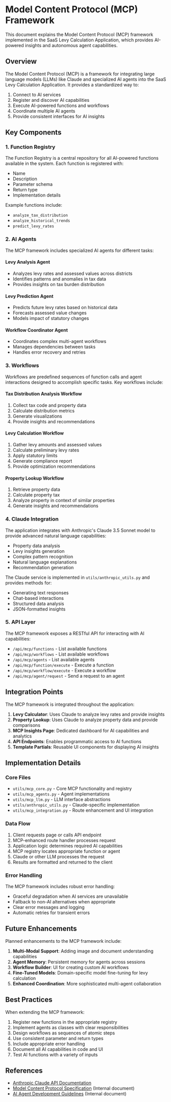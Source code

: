 # Model Content Protocol (MCP) Framework

This document explains the Model Content Protocol (MCP) framework implemented in the SaaS Levy Calculation Application, which provides AI-powered insights and autonomous agent capabilities.

## Overview

The Model Content Protocol (MCP) is a framework for integrating large language models (LLMs) like Claude and specialized AI agents into the SaaS Levy Calculation Application. It provides a standardized way to:

1. Connect to AI services
2. Register and discover AI capabilities
3. Execute AI-powered functions and workflows
4. Coordinate multiple AI agents
5. Provide consistent interfaces for AI insights

## Key Components

### 1. Function Registry

The Function Registry is a central repository for all AI-powered functions available in the system. Each function is registered with:

- Name
- Description
- Parameter schema
- Return type
- Implementation details

Example functions include:

- `analyze_tax_distribution`
- `analyze_historical_trends`
- `predict_levy_rates`

### 2. AI Agents

The MCP framework includes specialized AI agents for different tasks:

#### Levy Analysis Agent

- Analyzes levy rates and assessed values across districts
- Identifies patterns and anomalies in tax data
- Provides insights on tax burden distribution

#### Levy Prediction Agent

- Predicts future levy rates based on historical data
- Forecasts assessed value changes
- Models impact of statutory changes

#### Workflow Coordinator Agent

- Coordinates complex multi-agent workflows
- Manages dependencies between tasks
- Handles error recovery and retries

### 3. Workflows

Workflows are predefined sequences of function calls and agent interactions designed to accomplish specific tasks. Key workflows include:

#### Tax Distribution Analysis Workflow

1. Collect tax code and property data
2. Calculate distribution metrics
3. Generate visualizations
4. Provide insights and recommendations

#### Levy Calculation Workflow

1. Gather levy amounts and assessed values
2. Calculate preliminary levy rates
3. Apply statutory limits
4. Generate compliance report
5. Provide optimization recommendations

#### Property Lookup Workflow

1. Retrieve property data
2. Calculate property tax
3. Analyze property in context of similar properties
4. Generate insights and recommendations

### 4. Claude Integration

The application integrates with Anthropic's Claude 3.5 Sonnet model to provide advanced natural language capabilities:

- Property data analysis
- Levy insights generation
- Complex pattern recognition
- Natural language explanations
- Recommendation generation

The Claude service is implemented in `utils/anthropic_utils.py` and provides methods for:

- Generating text responses
- Chat-based interactions
- Structured data analysis
- JSON-formatted insights

### 5. API Layer

The MCP framework exposes a RESTful API for interacting with AI capabilities:

- `/api/mcp/functions` - List available functions
- `/api/mcp/workflows` - List available workflows
- `/api/mcp/agents` - List available agents
- `/api/mcp/function/execute` - Execute a function
- `/api/mcp/workflow/execute` - Execute a workflow
- `/api/mcp/agent/request` - Send a request to an agent

## Integration Points

The MCP framework is integrated throughout the application:

1. **Levy Calculator**: Uses Claude to analyze levy rates and provide insights
2. **Property Lookup**: Uses Claude to analyze property data and provide comparisons
3. **MCP Insights Page**: Dedicated dashboard for AI capabilities and analytics
4. **API Endpoints**: Enables programmatic access to AI functions
5. **Template Partials**: Reusable UI components for displaying AI insights

## Implementation Details

### Core Files

- `utils/mcp_core.py` - Core MCP functionality and registry
- `utils/mcp_agents.py` - Agent implementations
- `utils/mcp_llm.py` - LLM interface abstractions
- `utils/anthropic_utils.py` - Claude-specific implementation
- `utils/mcp_integration.py` - Route enhancement and UI integration

### Data Flow

1. Client requests page or calls API endpoint
2. MCP-enhanced route handler processes request
3. Application logic determines required AI capabilities
4. MCP registry locates appropriate function or agent
5. Claude or other LLM processes the request
6. Results are formatted and returned to the client

### Error Handling

The MCP framework includes robust error handling:

- Graceful degradation when AI services are unavailable
- Fallback to non-AI alternatives when appropriate
- Clear error messages and logging
- Automatic retries for transient errors

## Future Enhancements

Planned enhancements to the MCP framework include:

1. **Multi-Modal Support**: Adding image and document understanding capabilities
2. **Agent Memory**: Persistent memory for agents across sessions
3. **Workflow Builder**: UI for creating custom AI workflows
4. **Fine-Tuned Models**: Domain-specific model fine-tuning for levy calculation
5. **Enhanced Coordination**: More sophisticated multi-agent collaboration

## Best Practices

When extending the MCP framework:

1. Register new functions in the appropriate registry
2. Implement agents as classes with clear responsibilities
3. Design workflows as sequences of atomic steps
4. Use consistent parameter and return types
5. Include appropriate error handling
6. Document all AI capabilities in code and UI
7. Test AI functions with a variety of inputs

## References

- [Anthropic Claude API Documentation](https://docs.anthropic.com/claude/reference/getting-started-with-claude)
- [Model Content Protocol Specification](#) (Internal document)
- [AI Agent Development Guidelines](#) (Internal document)
